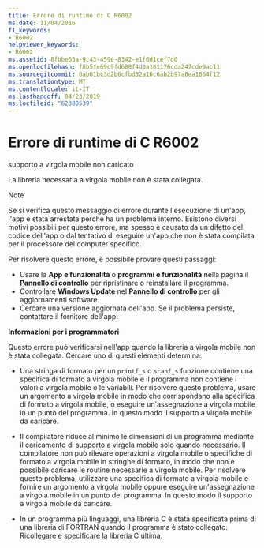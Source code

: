 ```yaml
---
title: Errore di runtime di C R6002
ms.date: 11/04/2016
f1_keywords:
- R6002
helpviewer_keywords:
- R6002
ms.assetid: 8fbbe65a-9c43-459e-8342-e1f6d1cef7d0
ms.openlocfilehash: f8b5fe69c9fd688f4d0a181176cda247cde9ac11
ms.sourcegitcommit: 0ab61bc3d2b6cfbd52a16c6ab2b97a8ea1864f12
ms.translationtype: MT
ms.contentlocale: it-IT
ms.lasthandoff: 04/23/2019
ms.locfileid: "62380539"
---
```

# <a name="c-runtime-error-r6002"></a>Errore di runtime di C R6002

supporto a virgola mobile non caricato

La libreria necessaria a virgola mobile non è stata collegata.

> [!NOTE]
> Se si verifica questo messaggio di errore durante l'esecuzione di un'app, l'app è stata arrestata perché ha un problema interno. Esistono diversi motivi possibili per questo errore, ma spesso è causato da un difetto del codice dell'app o dal tentativo di eseguire un'app che non è stata compilata per il processore del computer specifico.
>
> Per risolvere questo errore, è possibile provare questi passaggi:
>
> - Usare la **App e funzionalità** o **programmi e funzionalità** nella pagina il **Pannello di controllo** per ripristinare o reinstallare il programma.
> - Controllare **Windows Update** nel **Pannello di controllo** per gli aggiornamenti software.
> - Cercare una versione aggiornata dell'app. Se il problema persiste, contattare il fornitore dell'app.

**Informazioni per i programmatori**

Questo errore può verificarsi nell'app quando la libreria a virgola mobile non è stata collegata. Cercare uno di questi elementi determina:

- Una stringa di formato per un `printf_s` o `scanf_s` funzione contiene una specifica di formato a virgola mobile e il programma non contiene i valori a virgola mobile o le variabili. Per risolvere questo problema, usare un argomento a virgola mobile in modo che corrispondano alla specifica di formato a virgola mobile, o eseguire un'assegnazione a virgola mobile in un punto del programma. In questo modo il supporto a virgola mobile da caricare.

- Il compilatore riduce al minimo le dimensioni di un programma mediante il caricamento di supporto a virgola mobile solo quando necessario. Il compilatore non può rilevare operazioni a virgola mobile o specifiche di formato a virgola mobile in stringhe di formato, in modo che non è possibile caricare le routine necessarie a virgola mobile. Per risolvere questo problema, utilizzare una specifica di formato a virgola mobile e fornire un argomento a virgola mobile oppure eseguire un'assegnazione a virgola mobile in un punto del programma. In questo modo il supporto a virgola mobile da caricare.

- In un programma più linguaggi, una libreria C è stata specificata prima di una libreria di FORTRAN quando il programma è stato collegato. Ricollegare e specificare la libreria C ultima.